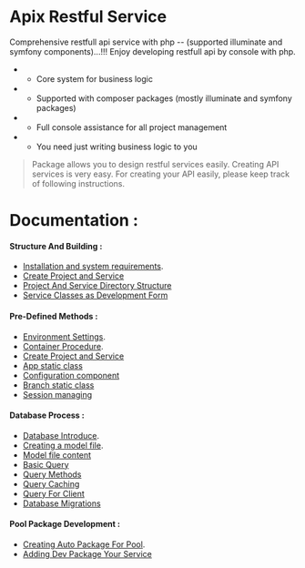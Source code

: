 # Apix Restful Service
Comprehensive restfull api service with php -- (supported illuminate and symfony components)...!!! Enjoy developing restfull api by console with php.
* - Core system for business logic
* - Supported with composer packages (mostly illuminate and symfony packages)
* - Full console assistance for all project management
* - You need just writing business logic to you

> Package allows you to design restful services easily. Creating API services is very easy.
> For creating your API easily, please keep track of following instructions.

# Documentation :
#### Structure And Building :
* [Installation and system requirements](https://github.com/aligurbuz/apix/blob/master/docs/installation.md).
* [Create Project and Service](https://github.com/aligurbuz/apix/blob/master/docs/projectSetUp.md)
* [Project And Service Directory Structure](https://github.com/aligurbuz/apix/blob/master/docs/serviceDirectoryStructure.md)
* [Service Classes as Development Form](https://github.com/aligurbuz/apix/blob/master/docs/serviceClasses.md)

#### Pre-Defined Methods :
* [Environment Settings](https://github.com/aligurbuz/apix/blob/master/docs/environment.md).
* [Container Procedure](https://github.com/aligurbuz/apix/blob/master/docs/container-defined.md).
* [Create Project and Service](https://github.com/aligurbuz/apix/blob/master/docs/projectSetUp.md)
* [App static class](https://github.com/aligurbuz/apix/blob/master/docs/serviceDirectoryStructure.md)
* [Configuration component](https://github.com/aligurbuz/apix/blob/master/docs/serviceClasses.md)
* [Branch static class](https://github.com/aligurbuz/apix/blob/master/docs/serviceClasses.md)
* [Session managing](https://github.com/aligurbuz/apix/blob/master/docs/serviceClasses.md)

#### Database Process :
* [Database Introduce](https://github.com/aligurbuz/apix/blob/master/docs/database-introduce.md).
* [Creating a model file](https://github.com/aligurbuz/apix/blob/master/docs/model-file.md).
* [Model file content](https://github.com/aligurbuz/apix/blob/master/docs/model-content.md)
* [Basic Query](https://github.com/aligurbuz/apix/blob/master/docs/basicQuery.md)
* [Query Methods](https://github.com/aligurbuz/apix/blob/master/docs/serviceClasses.md)
* [Query Caching](https://github.com/aligurbuz/apix/blob/master/docs/serviceClasses.md)
* [Query For Client](https://github.com/aligurbuz/apix/blob/master/docs/serviceClasses.md)
* [Database Migrations](https://github.com/aligurbuz/apix/blob/master/docs/migrations.md)

#### Pool Package Development :
* [Creating Auto Package For Pool](https://github.com/aligurbuz/apix/blob/master/docs/package-auto.md).
* [Adding Dev Package Your Service ](https://github.com/aligurbuz/apix/blob/master/docs/package-dev.md)
